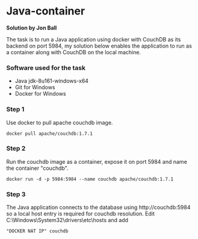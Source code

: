 # Java-container

**Solution by Jon Ball**

The task is to run a Java application using docker with CouchDB as its backend on port 5984, my solution below enables the application to run as a container along with CouchDB on the local machine.

### **Software used for the task**

- Java jdk-8u161-windows-x64
- Git for Windows
- Docker for Windows

### **Step 1**

Use docker to pull apache couchdb image.
```
docker pull apache/couchdb:1.7.1
```
### **Step 2**

Run the couchdb image as a container, expose it on port 5984 and name the container "couchdb".
```
docker run -d -p 5984:5984 --name couchdb apache/couchdb:1.7.1
```
### **Step 3**

The Java application connects to the database using http://couchdb:5984 so a local host entry is required for couchdb resolution.
Edit C:\Windows\System32\drivers\etc\hosts and add
```
"DOCKER NAT IP"	couchdb
```
